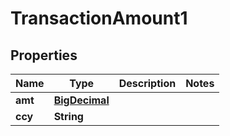 

# TransactionAmount1

## Properties

Name | Type | Description | Notes
------------ | ------------- | ------------- | -------------
**amt** | [**BigDecimal**](BigDecimal.md) |  | 
**ccy** | **String** |  | 



